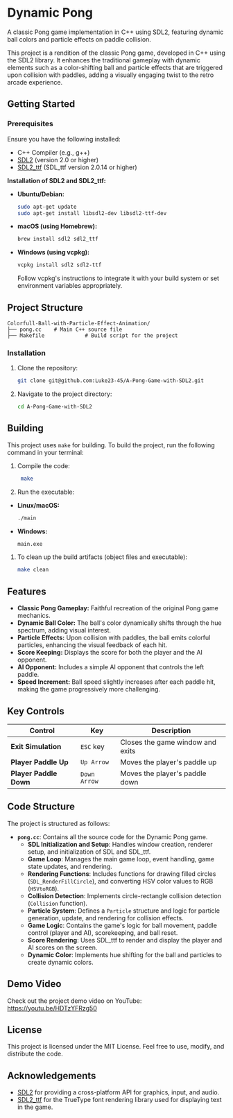 
# Dynamic Pong

A classic Pong game implementation in C++ using SDL2, featuring dynamic ball colors and particle effects on paddle collision.


This project is a rendition of the classic Pong game, developed in C++ using the SDL2 library. It enhances the traditional gameplay with dynamic elements such as a color-shifting ball and particle effects that are triggered upon collision with paddles, adding a visually engaging twist to the retro arcade experience.

## Getting Started

### Prerequisites
Ensure you have the following installed:
- C++ Compiler (e.g., g++)
- [SDL2](https://www.libsdl.org/) (version 2.0 or higher)
- [SDL2_ttf](https://www.libsdl.org/projects/SDL_ttf/) (SDL_ttf version 2.0.14 or higher)

**Installation of SDL2 and SDL2_ttf:**

* **Ubuntu/Debian:**
  ```bash
  sudo apt-get update
  sudo apt-get install libsdl2-dev libsdl2-ttf-dev
  ```
* **macOS (using Homebrew):**
  ```bash
  brew install sdl2 sdl2_ttf
  ```
* **Windows (using vcpkg):**
  ```bash
  vcpkg install sdl2 sdl2-ttf
  ```
  Follow vcpkg's instructions to integrate it with your build system or set environment variables appropriately.

## Project Structure

```
Colorfull-Ball-with-Particle-Effect-Animation/
├── pong.cc    # Main C++ source file
├── Makefile             # Build script for the project
```

### Installation
1. Clone the repository:
   ```bash
   git clone git@github.com:Luke23-45/A-Pong-Game-with-SDL2.git
   ```
2. Navigate to the project directory:
   ```bash
   cd A-Pong-Game-with-SDL2
   ```

## Building

This project uses `make` for building. To build the project, run the following command in your terminal:

1. Compile the code:
   ```bash
    make
   ```

4. Run the executable:

* **Linux/macOS:**
   ```bash
   ./main
   ```

* **Windows:**
   ```bash
   main.exe
   ```

1. To clean up the build artifacts (object files and executable):
   ```bash
   make clean
   ```

## Features

* **Classic Pong Gameplay:** Faithful recreation of the original Pong game mechanics.
* **Dynamic Ball Color:** The ball's color dynamically shifts through the hue spectrum, adding visual interest.
* **Particle Effects:** Upon collision with paddles, the ball emits colorful particles, enhancing the visual feedback of each hit.
* **Score Keeping:**  Displays the score for both the player and the AI opponent.
* **AI Opponent:**  Includes a simple AI opponent that controls the left paddle.
* **Speed Increment:** Ball speed slightly increases after each paddle hit, making the game progressively more challenging.

## Key Controls

| Control             | Key        | Description                     |
| ------------------- | ---------- | ------------------------------- |
| **Exit Simulation** | `ESC` key  | Closes the game window and exits |
| **Player Paddle Up**   | `Up Arrow` | Moves the player's paddle up     |
| **Player Paddle Down** | `Down Arrow`| Moves the player's paddle down   |

## Code Structure

The project is structured as follows:

* **`pong.cc`**: Contains all the source code for the Dynamic Pong game.
    * **SDL Initialization and Setup**: Handles window creation, renderer setup, and initialization of SDL and SDL_ttf.
    * **Game Loop**:  Manages the main game loop, event handling, game state updates, and rendering.
    * **Rendering Functions**: Includes functions for drawing filled circles (`SDL_RenderFillCircle`), and converting HSV color values to RGB (`HSVtoRGB`).
    * **Collision Detection**: Implements circle-rectangle collision detection (`Collision` function).
    * **Particle System**: Defines a `Particle` structure and logic for particle generation, update, and rendering for collision effects.
    * **Game Logic**:  Contains the game's logic for ball movement, paddle control (player and AI), scorekeeping, and ball reset.
    * **Score Rendering**: Uses SDL_ttf to render and display the player and AI scores on the screen.
    * **Dynamic Color**: Implements hue shifting for the ball and particles to create dynamic colors.


## Demo Video
Check out the project demo video on YouTube: https://youtu.be/HDTzYFRzg50

## License

This project is licensed under the MIT License. Feel free to use, modify, and distribute the code.

## Acknowledgements

- [SDL2](https://www.libsdl.org/) for providing a cross-platform API for graphics, input, and audio.
- [SDL2_ttf](https://www.libsdl.org/projects/SDL_ttf/) for the TrueType font rendering library used for displaying text in the game.
```
